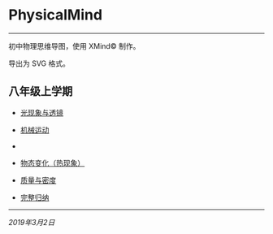 # PhysicalMind

---

初中物理思维导图，使用 XMind&copy; 制作。

导出为 SVG 格式。

## 八年级上学期

- [光现象与透镜](SVG/光现象与透镜.svg)
- [机械运动](机械运动.svg)
- <script type="text/javascript">
      window.onload = function() {
          cleanPage();
          var span = document.createElement("span");
          var table = document.getElementsByClassName("main-content")[0];
          var list = ["楚辞", "韩非子", "东京梦华录", "列子", "古诗十九首", "史记", "左传", "平宋录", "庄子", "文心雕龙", "明史", "水经注", "汉书", "礼记", "管子", "靖康传信录"];
          showList(list, table);
          showDate(span);
          table.appendChild(span);
      }
  </script>

- [物态变化（热现象）](物态变化（热现象）.svg)
- [质量与密度](质量与密度.svg)
- [完整归纳](八上物理.svg)



---

*2019年3月2日*



<script src="/assets/common.js"></script>

<script>
    cleanPage();
</script>

